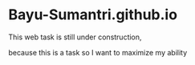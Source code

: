 # Bayu-Sumantri.github.io
<p>This web task is still under construction,</p>
<p>because this is a task so I want to maximize my ability</p>